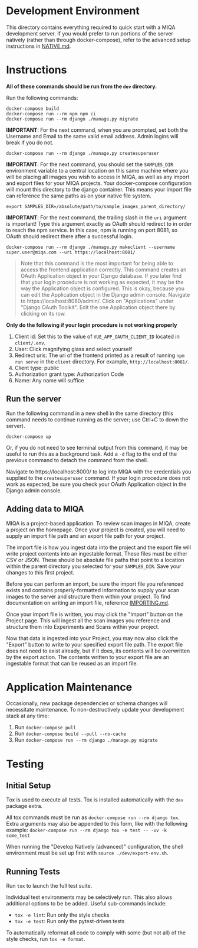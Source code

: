 # Development Environment
This directory contains everything required to quick start with a MIQA development server. If you would prefer to run portions of the server natively (rather than through docker-compose), refer to the advanced setup instructions in [NATIVE.md](NATIVE.md).

# Instructions
**All of these commands should be run from the `dev` directory.**

Run the following commands:
```
docker-compose build
docker-compose run --rm npm npm ci
docker-compose run --rm django ./manage.py migrate
```

**IMPORTANT**: For the next command, when you are prompted, set both the Username and Email to the same valid email address. Admin logins will break if you do not.
```
docker-compose run --rm django ./manage.py createsuperuser
```

**IMPORTANT**: For the next command, you should set the `SAMPLES_DIR` environment variable to a central location on this same machine where you will be placing all images you wish to access in MIQA, as well as any import and export files for your MIQA projects. Your docker-compose configuration will mount this directory to the django container. This means your import file can reference the same paths as on your native file system.
```
export SAMPLES_DIR=/absolute/path/to/sample_images_parent_directory/
```

**IMPORTANT**: For the next command, the trailing slash in the `uri` argument is important! Type this argument exactly as OAuth should redirect to in order to reach the npm service. In this case, npm is running on port 8081, so OAuth should redirect there after a successful login.
```
docker-compose run --rm django ./manage.py makeclient --username super.user@miqa.com --uri https://localhost:8081/
```
> Note that this command is the most important for being able to access the frontend application correctly. This command creates an OAuth Application object in your Django database. If you later find that your login procedure is not working as expected, it may be the way the Application object is configured. This is okay, because you can edit the Application object in the Django admin console. Navigate to https://localhost:8080/admin/. Click on "Applications" under "Django OAuth Toolkit". Edit the one Application object there by clicking on its row.

   **Only do the following if your login procedure is not working properly**
   1. Client id: Set this to the value of `VUE_APP_OAUTH_CLIENT_ID` located in `client/.env`.
   2. User: Click magnifying glass and select yourself
   3. Redirect uris: The uri of the frontend printed as a result of running `npm run serve` in the `client` directory. For example, `http://localhost:8081/`.
   4. Client type: public
   5. Authorization grant type: Authorization Code
   6. Name: Any name will suffice


## Run the server
Run the following command in a new shell in the same directory (this command needs to continue running as the server; use Ctrl+C to down the server).
```
docker-compose up
```
Or, if you do not need to see terminal output from this command, it may be useful to run this as a background task. Add a `-d` flag to the end of the previous command to detach the command from the shell.

Navigate to https://localhost:8000/ to log into MIQA with the credentials you supplied to the `createsuperuser` command. If your login procedure does not work as expected, be sure you check your OAuth Application object in the Django admin console.


## Adding data to MIQA
MIQA is a project-based application. To review scan images in MIQA, create a project on the homepage. Once your project is created, you will need to supply an import file path and an export file path for your project.

The import file is how you ingest data into the project and the export file will write project contents into an ingestable format. These files must be either CSV or JSON. These should be absolute file paths that point to a location within the parent directory you selected for your `SAMPLES_DIR`. Save your changes to this first project.

Before you can perform an import, be sure the import file you referenced exists and contains properly-formatted information to supply your scan images to the server and structure them within your project. To find documentation on writing an import file, reference [IMPORTING.md](../IMPORTING.md).

Once your import file is written, you may click the "Import" button on the Project page. This will ingest all the scan images you reference and structure them into Experiments and Scans within your project.

Now that data is ingested into your Project, you may now also click the "Export" button to write to your specified export file path. The export file does not need to exist already, but if it does, its contents will be overwritten by the export action. The contents written to your export file are an ingestable format that can be reused as an import file.


# Application Maintenance
Occasionally, new package dependencies or schema changes will necessitate
maintenance. To non-destructively update your development stack at any time:
1. Run `docker-compose pull`
2. Run `docker-compose build --pull --no-cache`
3. Run `docker-compose run --rm django ./manage.py migrate`


# Testing
## Initial Setup
Tox is used to execute all tests. Tox is installed automatically with the `dev` package extra.

All tox commands must be run as `docker-compose run --rm django tox`. Extra arguments may also be appended to this form, like with the following example: `docker-compose run --rm django tox -e test -- -vv -k some_test`

When running the "Develop Natively (advanced)" configuration, the shell environment
must be set up first with `source ./dev/export-env.sh`.

## Running Tests
Run `tox` to launch the full test suite.

Individual test environments may be selectively run.
This also allows additional options to be be added.
Useful sub-commands include:
* `tox -e lint`: Run only the style checks
* `tox -e test`: Run only the pytest-driven tests

To automatically reformat all code to comply with
some (but not all) of the style checks, run `tox -e format`.
